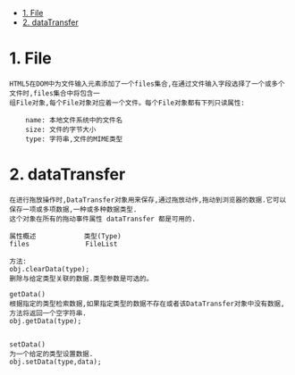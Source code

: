 <!-- TOC -->

- [1. File](#1-file)
- [2. dataTransfer](#2-datatransfer)

<!-- /TOC -->

# 1. File

    HTML5在DOM中为文件输入元素添加了一个files集合,在通过文件输入字段选择了一个或多个文件时,files集合中将包含一
    组File对象,每个File对象对应着一个文件。每个File对象都有下列只读属性:

        name: 本地文件系统中的文件名
        size: 文件的字节大小
        type: 字符串,文件的MIME类型

# 2. dataTransfer

    在进行拖放操作时,DataTransfer对象用来保存,通过拖放动作,拖动到浏览器的数据.它可以保存一项或多项数据,一种或多种数据类型.
    这个对象在所有的拖动事件属性 dataTransfer 都是可用的.

    属性概述            类型(Type)
    files              FileList

    方法:
    obj.clearData(type);
    删除与给定类型关联的数据.类型参数是可选的。

    getData()
    根据指定的类型检索数据,如果指定类型的数据不存在或者该DataTransfer对象中没有数据,方法将返回一个空字符串.
    obj.getData(type);


    setData()
    为一个给定的类型设置数据.
    obj.setData(type,data);

